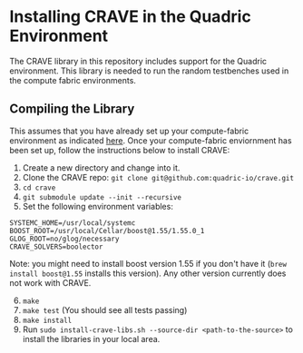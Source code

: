  Installing CRAVE in the Quadric Environment
============================================

The CRAVE library in this repository includes support for the Quadric environment.
This library is needed to run the random testbenches used in the compute fabric environments.

 Compiling the Library
----------------------

This assumes that you have already set up your compute-fabric environment as indicated [here](https://github.com/quadric-io/compute-fabric/blob/devel/README.md).
Once your compute-fabric enviornment has been set up, follow the instructions below to install CRAVE:

1. Create a new directory and change into it.
2. Clone the CRAVE repo: `git clone git@github.com:quadric-io/crave.git`
3. `cd crave`
4. `git submodule update --init --recursive`
5. Set the following environment variables:
```
SYSTEMC_HOME=/usr/local/systemc
BOOST_ROOT=/usr/local/Cellar/boost@1.55/1.55.0_1
GLOG_ROOT=no/glog/necessary
CRAVE_SOLVERS=boolector
```
Note: you might need to install boost version 1.55 if you don't have it (`brew install boost@1.55` installs this version). Any other version currently does not work with CRAVE.

6. `make`
7. `make test` (You should see all tests passing)
8. `make install`
9. Run `sudo install-crave-libs.sh --source-dir <path-to-the-source>` to install the libraries in your local area.

